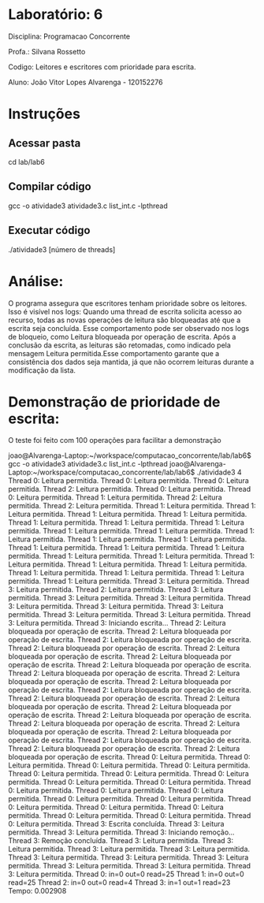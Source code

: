 # Laboratório: 6
Disciplina: Programacao Concorrente 

Profa.: Silvana Rossetto 

Codigo: Leitores e escritores com prioridade para escrita.

Aluno: João Vitor Lopes Alvarenga - 120152276

# Instruções

## Acessar pasta
cd lab/lab6

## Compilar código
gcc -o atividade3 atividade3.c list_int.c -lpthread

## Executar código
./atividade3 [número de threads]

# Análise:
O programa assegura que escritores tenham prioridade sobre os leitores. Isso é visível nos logs:
Quando uma thread de escrita solicita acesso ao recurso, todas as novas operações de leitura são bloqueadas até que a escrita seja concluída. Esse comportamento pode ser observado nos logs de bloqueio, como Leitura bloqueada por operação de escrita. Após a conclusão da escrita, as leituras são retomadas, como indicado pela mensagem Leitura permitida.Esse comportamento garante que a consistência dos dados seja mantida, já que não ocorrem leituras durante a modificação da lista.

# Demonstração de prioridade de escrita:
O teste foi feito com 100 operações para facilitar a demonstração

joao@Alvarenga-Laptop:~/workspace/computacao_concorrente/lab/lab6$ gcc -o atividade3 atividade3.c list_int.c -lpthread
joao@Alvarenga-Laptop:~/workspace/computacao_concorrente/lab/lab6$ ./atividade3 4
Thread 0: Leitura permitida.
Thread 0: Leitura permitida.
Thread 0: Leitura permitida.
Thread 2: Leitura permitida.
Thread 0: Leitura permitida.
Thread 0: Leitura permitida.
Thread 1: Leitura permitida.
Thread 2: Leitura permitida.
Thread 2: Leitura permitida.
Thread 1: Leitura permitida.
Thread 1: Leitura permitida.
Thread 1: Leitura permitida.
Thread 1: Leitura permitida.
Thread 1: Leitura permitida.
Thread 1: Leitura permitida.
Thread 1: Leitura permitida.
Thread 1: Leitura permitida.
Thread 1: Leitura permitida.
Thread 1: Leitura permitida.
Thread 1: Leitura permitida.
Thread 1: Leitura permitida.
Thread 1: Leitura permitida.
Thread 1: Leitura permitida.
Thread 1: Leitura permitida.
Thread 1: Leitura permitida.
Thread 1: Leitura permitida.
Thread 1: Leitura permitida.
Thread 1: Leitura permitida.
Thread 1: Leitura permitida.
Thread 1: Leitura permitida.
Thread 1: Leitura permitida.
Thread 1: Leitura permitida.
Thread 1: Leitura permitida.
Thread 3: Leitura permitida.
Thread 3: Leitura permitida.
Thread 2: Leitura permitida.
Thread 3: Leitura permitida.
Thread 3: Leitura permitida.
Thread 3: Leitura permitida.
Thread 3: Leitura permitida.
Thread 3: Leitura permitida.
Thread 3: Leitura permitida.
Thread 3: Leitura permitida.
Thread 3: Leitura permitida.
Thread 3: Leitura permitida.
Thread 3: Iniciando escrita...
Thread 2: Leitura bloqueada por operação de escrita.
Thread 2: Leitura bloqueada por operação de escrita.
Thread 2: Leitura bloqueada por operação de escrita.
Thread 2: Leitura bloqueada por operação de escrita.
Thread 2: Leitura bloqueada por operação de escrita.
Thread 2: Leitura bloqueada por operação de escrita.
Thread 2: Leitura bloqueada por operação de escrita.
Thread 2: Leitura bloqueada por operação de escrita.
Thread 2: Leitura bloqueada por operação de escrita.
Thread 2: Leitura bloqueada por operação de escrita.
Thread 2: Leitura bloqueada por operação de escrita.
Thread 2: Leitura bloqueada por operação de escrita.
Thread 2: Leitura bloqueada por operação de escrita.
Thread 2: Leitura bloqueada por operação de escrita.
Thread 2: Leitura bloqueada por operação de escrita.
Thread 2: Leitura bloqueada por operação de escrita.
Thread 2: Leitura bloqueada por operação de escrita.
Thread 2: Leitura bloqueada por operação de escrita.
Thread 2: Leitura bloqueada por operação de escrita.
Thread 2: Leitura bloqueada por operação de escrita.
Thread 2: Leitura bloqueada por operação de escrita.
Thread 0: Leitura permitida.
Thread 0: Leitura permitida.
Thread 0: Leitura permitida.
Thread 0: Leitura permitida.
Thread 0: Leitura permitida.
Thread 0: Leitura permitida.
Thread 0: Leitura permitida.
Thread 0: Leitura permitida.
Thread 0: Leitura permitida.
Thread 0: Leitura permitida.
Thread 0: Leitura permitida.
Thread 0: Leitura permitida.
Thread 0: Leitura permitida.
Thread 0: Leitura permitida.
Thread 0: Leitura permitida.
Thread 0: Leitura permitida.
Thread 0: Leitura permitida.
Thread 0: Leitura permitida.
Thread 0: Leitura permitida.
Thread 0: Leitura permitida.
Thread 3: Escrita concluída.
Thread 3: Leitura permitida.
Thread 3: Leitura permitida.
Thread 3: Iniciando remoção...
Thread 3: Remoção concluída.
Thread 3: Leitura permitida.
Thread 3: Leitura permitida.
Thread 3: Leitura permitida.
Thread 3: Leitura permitida.
Thread 3: Leitura permitida.
Thread 3: Leitura permitida.
Thread 3: Leitura permitida.
Thread 3: Leitura permitida.
Thread 3: Leitura permitida.
Thread 3: Leitura permitida.
Thread 0: in=0 out=0 read=25
Thread 1: in=0 out=0 read=25
Thread 2: in=0 out=0 read=4
Thread 3: in=1 out=1 read=23
Tempo: 0.002908